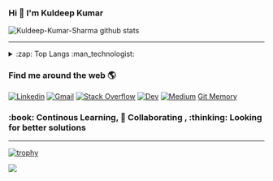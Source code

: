 ### Hi :wave: I'm Kuldeep Kumar

![Kuldeep-Kumar-Sharma github stats](https://github-readme-stats.vercel.app/api?username=Kuldeep-Kumar-Sharma&show_icons=true)

<hr>
<details>
  <summary>:zap: Top Langs :man_technologist: </summary>
 
### Stats
  ![Top Langs](https://github-readme-stats.vercel.app/api/top-langs/?username=Kuldeep-Kumar-Sharma&layout=compact)
</details>

<!--Social Channel-->

### Find me around the web 🌎

<p align="center">

[![Linkedin](https://img.shields.io/badge/LinkedIn-0077B5?style=for-the-badge&logo=linkedin&logoColor=white)](https://www.linkedin.com/in/kuldeep-kumar-9a127676/)
[![Gmail](https://img.shields.io/badge/Gmail-D14836?style=for-the-badge&logo=gmail&logoColor=white)](mailto:sharman94kuldeep@gmail.com)
[![Stack Overflow](https://img.shields.io/badge/Stack_Overflow-FE7A16?style=for-the-badge&logo=stack-overflow&logoColor=white)](https://stackoverflow.com/users/7618720/kuldeep-kumar)
[![Dev](https://img.shields.io/badge/dev.to-0A0A0A?style=for-the-badge&logo=dev.to&logoColor=white)](https://dev.to/kuldeepkumarsharma)
[![Medium](https://img.shields.io/badge/Medium-12100E?style=for-the-badge&logo=medium&logoColor=white)](https://medium.com/@sharman94kuldeep)
[Git Memory](https://gitmemory.com/Kuldeep-Kumar-Sharma)

</p>
<h3>:book: Continous Learning, 🤝 Collaborating , :thinking: Looking for better solutions</h3> 
<hr>

[![trophy](https://github-profile-trophy.vercel.app/?username=Kuldeep-Kumar-Sharma)](https://github.com/ryo-ma/github-profile-trophy)

<p align='left'>
   <a href="#"><img src="https://visitor-badge.glitch.me/badge?page_id=39633593"></a>
</p>
